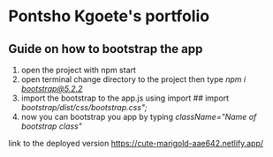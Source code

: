# Pontsho Kgoete's portfolio

## Guide on how to bootstrap the app

1. open the project with npm start
2. open terminal change directory to the project then type  *npm i bootstrap@5.2.2*
3. import the bootstrap to the app.js using import ## import *bootstrap/dist/css/bootstrap.css";*
4. now you can bootstrap you app by typing *className="Name of bootstrap class"*


link to the deployed version https://cute-marigold-aae642.netlify.app/
